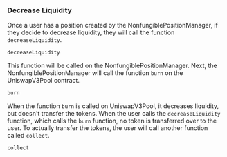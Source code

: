 ### Decrease Liquidity

Once a user has a position created by the NonfungiblePositionManager, if they decide to decrease liquidity, they will call the function `decreaseLiquidity`.
```javascript
decreaseLiquidity
```
This function will be called on the NonfungiblePositionManager. Next, the NonfungiblePositionManager will call the function `burn` on the UniswapV3Pool contract.
```javascript
burn
```
When the function `burn` is called on UniswapV3Pool, it decreases liquidity, but doesn't transfer the tokens.  When the user calls the `decreaseLiquidity` function, which calls the `burn` function, no token is transferred over to the user. To actually transfer the tokens, the user will call another function called `collect`.
```javascript
collect
```
